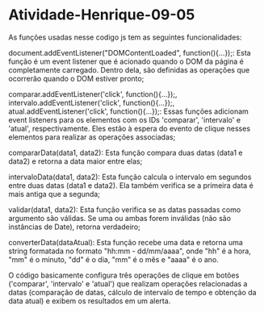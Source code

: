 # Atividade-Henrique-09-05

As funções usadas nesse codigo js tem as seguintes funcionalidades:

document.addEventListener("DOMContentLoaded", function(){...});: Esta função é um event listener que é acionado quando o DOM da página é completamente carregado. Dentro dela, são definidas as operações que ocorrerão quando o DOM estiver pronto;

comparar.addEventListener('click', function(){...});, intervalo.addEventListener('click', function(){...});, atual.addEventListener('click', function(){...});: Essas funções adicionam event listeners para os elementos com os IDs 'comparar', 'intervalo' e 'atual', respectivamente. Eles estão à espera do evento de clique nesses elementos para realizar as operações associadas;

compararData(data1, data2): Esta função compara duas datas (data1 e data2) e retorna a data maior entre elas;

intervaloData(data1, data2): Esta função calcula o intervalo em segundos entre duas datas (data1 e data2). Ela também verifica se a primeira data é mais antiga que a segunda;

validar(data1, data2): Esta função verifica se as datas passadas como argumento são válidas. Se uma ou ambas forem inválidas (não são instâncias de Date), retorna verdadeiro;

converterData(dataAtual): Esta função recebe uma data e retorna uma string formatada no formato "hh:mm - dd/mm/aaaa", onde "hh" é a hora, "mm" é o minuto, "dd" é o dia, "mm" é o mês e "aaaa" é o ano.

O código basicamente configura três operações de clique em botões ('comparar', 'intervalo' e 'atual') que realizam operações relacionadas a datas (comparação de datas, cálculo de intervalo de tempo e obtenção da data atual) e exibem os resultados em um alerta.
